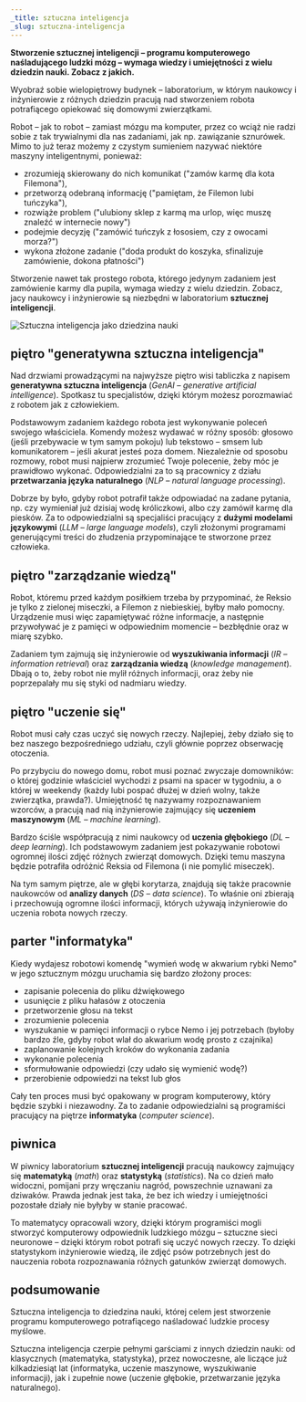 ```yaml
---
_title: sztuczna inteligencja
_slug: sztuczna-inteligencja
---
```


**Stworzenie sztucznej inteligencji – programu komputerowego naśladującego ludzki mózg – wymaga wiedzy i umiejętności z wielu dziedzin nauki. Zobacz z jakich.**

Wyobraź sobie wielopiętrowy budynek – laboratorium, w którym naukowcy i inżynierowie z różnych dziedzin pracują nad stworzeniem robota potrafiącego opiekować się domowymi zwierzątkami.

Robot – jak to robot – zamiast mózgu ma komputer, przez co wciąż nie radzi sobie z tak trywialnymi dla nas zadaniami, jak np. zawiązanie sznurówek. Mimo to już teraz możemy z czystym sumieniem nazywać niektóre maszyny inteligentnymi, ponieważ:
* zrozumieją skierowany do nich komunikat ("zamów karmę dla kota Filemona"),
* przetworzą odebraną informację ("pamiętam, że Filemon lubi tuńczyka"),
* rozwiąże problem ("ulubiony sklep z karmą ma urlop, więc muszę znaleźć w internecie nowy")
* podejmie decyzję ("zamówić tuńczyk z łososiem, czy z owocami morza?")
* wykona złożone zadanie ("doda produkt do koszyka, sfinalizuje zamówienie, dokona płatności")

Stworzenie nawet tak prostego robota, którego jedynym zadaniem jest zamówienie karmy dla pupila, wymaga wiedzy z wielu dziedzin. Zobacz, jacy naukowcy i inżynierowie są niezbędni w laboratorium **sztucznej inteligencji**.

![Sztuczna inteligencja jako dziedzina nauki](ai-fields-of-science_250204.jpg "Sztuczna inteligencja jako dziedzina nauki")

## piętro "generatywna sztuczna inteligencja"

Nad drzwiami prowadzącymi na najwyższe piętro wisi tabliczka z napisem **generatywna sztuczna inteligencja** (_GenAI – generative artificial intelligence_). Spotkasz tu specjalistów, dzięki którym możesz porozmawiać z robotem jak z człowiekiem.

Podstawowym zadaniem każdego robota jest wykonywanie poleceń swojego właściciela. Komendy możesz wydawać w różny sposób: głosowo (jeśli przebywacie w tym samym pokoju) lub tekstowo – smsem lub komunikatorem – jeśli akurat jesteś poza domem. Niezależnie od sposobu rozmowy, robot musi najpierw zrozumieć Twoje polecenie, żeby móc je prawidłowo wykonać. Odpowiedzialni za to są pracownicy z działu **przetwarzania języka naturalnego** (_NLP – natural language processing_).

Dobrze by było, gdyby robot potrafił także odpowiadać na zadane pytania, np. czy wymieniał już dzisiaj wodę króliczkowi, albo czy zamówił karmę dla piesków. Za to odpowiedzialni są specjaliści pracujący z **dużymi modelami językowymi** (_LLM – large language models_), czyli złożonymi programami generującymi treści do złudzenia przypominające te stworzone przez człowieka.

## piętro "zarządzanie wiedzą"

Robot, któremu przed każdym posiłkiem trzeba by przypominać, że Reksio je tylko z zielonej miseczki, a Filemon z niebieskiej, byłby mało pomocny. Urządzenie musi więc zapamiętywać różne informacje, a następnie przywoływać je z pamięci w odpowiednim momencie – bezbłędnie oraz w miarę szybko. 

Zadaniem tym zajmują się inżynierowie od **wyszukiwania informacji** (_IR – information retrieval_) oraz **zarządzania wiedzą** (_knowledge management_). Dbają o to, żeby robot nie mylił różnych informacji, oraz żeby nie poprzepalały mu się styki od nadmiaru wiedzy.

## piętro "uczenie się"

Robot musi cały czas uczyć się nowych rzeczy. Najlepiej, żeby działo się to bez naszego bezpośredniego udziału, czyli głównie poprzez obserwację otoczenia.

Po przybyciu do nowego domu, robot musi poznać zwyczaje domowników: o której godzinie właściciel wychodzi z psami na spacer w tygodniu, a o której w weekendy (każdy lubi pospać dłużej w dzień wolny, także zwierzątka, prawda?). Umiejętność tę nazywamy rozpoznawaniem wzorców, a pracują nad nią inżynierowie zajmujący się **uczeniem maszynowym** (_ML – machine learning_).

Bardzo ściśle współpracują z nimi naukowcy od **uczenia głębokiego** (_DL – deep learning_). Ich podstawowym zadaniem jest pokazywanie robotowi ogromnej ilości zdjęć różnych zwierząt domowych. Dzięki temu maszyna będzie potrafiła odróżnić Reksia od Filemona (i nie pomylić miseczek).

Na tym samym piętrze, ale w głębi korytarza, znajdują się także pracownie naukowców od **analizy danych** (_DS – data science_). To właśnie oni zbierają i przechowują ogromne ilości informacji, których używają inżynierowie do uczenia robota nowych rzeczy.

## parter "informatyka"

Kiedy wydajesz robotowi komendę "wymień wodę w akwarium rybki Nemo" w jego sztucznym mózgu uruchamia się bardzo złożony proces:
* zapisanie polecenia do pliku dźwiękowego
* usunięcie z pliku hałasów z otoczenia
* przetworzenie głosu na tekst
* zrozumienie polecenia
* wyszukanie w pamięci informacji o rybce Nemo i jej potrzebach (byłoby bardzo źle, gdyby robot wlał do akwarium wodę prosto z czajnika)
* zaplanowanie kolejnych kroków do wykonania zadania
* wykonanie polecenia
* sformułowanie odpowiedzi (czy udało się wymienić wodę?)
* przerobienie odpowiedzi na tekst lub głos

Cały ten proces musi być opakowany w program komputerowy, który będzie szybki i niezawodny. Za to zadanie odpowiedzialni są programiści pracujący na piętrze **informatyka** (_computer science_).

## piwnica

W piwnicy laboratorium **sztucznej inteligencji** pracują naukowcy zajmujący się **matematyką** (_math_) oraz **statystyką** (_statistics_). Na co dzień mało widoczni, pomijani przy wręczaniu nagród, powszechnie uznawani za dziwaków. Prawda jednak jest taka, że bez ich wiedzy i umiejętności pozostałe działy nie byłyby w stanie pracować.

To matematycy opracowali wzory, dzięki którym programiści mogli stworzyć komputerowy odpowiednik ludzkiego mózgu – sztuczne sieci neuronowe – dzięki którym robot potrafi się uczyć nowych rzeczy. To dzięki statystykom inżynierowie wiedzą, ile zdjęć psów potrzebnych jest do nauczenia robota rozpoznawania różnych gatunków zwierząt domowych.

## podsumowanie

Sztuczna inteligencja to dziedzina nauki, której celem jest stworzenie programu komputerowego potrafiącego naśladować ludzkie procesy myślowe.

Sztuczna inteligencja czerpie pełnymi garściami z innych dziedzin nauki: od klasycznych (matematyka, statystyka), przez nowoczesne, ale liczące już kilkadziesiąt lat (informatyka, uczenie maszynowe, wyszukiwanie informacji), jak i zupełnie nowe (uczenie głębokie, przetwarzanie języka naturalnego).